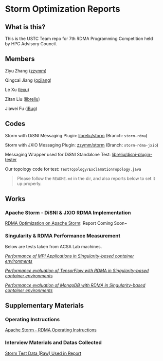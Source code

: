 # Storm Optimization Reports
## What is this?

This is the USTC Team repo for 7th RDMA Programming Competition held by HPC Advisory Council.

## Members

Ziyu Zhang ([zzymm](https://github.com/zzymm))

Qingcai Jiang ([qcjiang](https://github.com/qcjiang))

Le Xu ([lexu](mailto:lexu@mail.ustc.edu.cn))

Zitan Liu ([libreliu](https://github.com/libreliu/))

Jiawei Fu ([iBug](https://github.com/ibug))

## Codes

Storm with DiSNI Messaging Plugin: [libreliu/storm](https://github.com/libreliu/storm) (Branch: `storm-rdma`)

Storm with JXIO Messaging Plugin: [zzymm/storm](https://github.com/zzymm/storm) (Branch: `storm-rdma-jxio`)

Messaging Wrapper used for DiSNI Standalone Test: [libreliu/disni-plugin-tester](https://github.com/libreliu/disni-plugin-tester)



Our topology code for test: `TestTopology/ExclamationTopology.java`

> Please follow the `README.md` in the dir, and also reports below to set it up properly.

## Works

### Apache Storm - DiSNI & JXIO RDMA Implementation

[RDMA Optimization on Apache Storm](): Report Coming Soon~

### Singularity & RDMA Performance Measurement

Below are tests taken from ACSA Lab machines.

[*Performance of MPI Applications in Singularity-based container environments*](Reports/Performance_of_MPI_Applications_in_Singularity_based_container_environments.md)

[*Performance evaluation of TensorFlow with RDMA in Singularity-based container environments*](Reports/Performance_evaluation_of_TensorFlow_with_RDMA_in_Singularity_based_container_environments.md)

[*Performance evaluation of MongoDB with RDMA in Singularity-based container environments*](Reports/Performance_evaluation_of_MongoDB_with_RDMA_in_Singularity_based_container_environments.md)

## Supplementary Materials

### Operating Instructions

[Apache Storm - RDMA Operating Instructions](Reports/Storm_Operating_Instructions.md)

### Interview Materials and Datas Collected

[Storm Test Data (Raw) Used in Report](Reports/Storm_Test_Data.xlsx)

